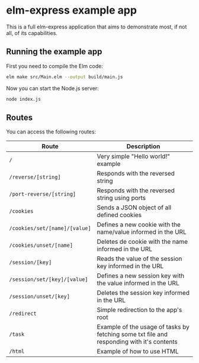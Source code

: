 # elm-express example app

This is a full elm-express application that aims to demonstrate most, if not all, of its capabilities.

## Running the example app

First you need to compile the Elm code:

```bash
elm make src/Main.elm --output build/main.js
```

Now you can start the Node.js server:

```bash
node index.js
```

## Routes

You can access the following routes:

| Route | Description |
| --- | --- |
| `/` | Very simple "Hello world!" example |
| `/reverse/[string]` | Responds with the reversed string |
| `/port-reverse/[string]` | Responds with the reversed string using ports |
| `/cookies` | Sends a JSON object of all defined cookies |
| `/cookies/set/[name]/[value]` | Defines a new cookie with the name/value informed in the URL |
| `/cookies/unset/[name]` | Deletes de cookie with the name informed in the URL |
| `/session/[key]` | Reads the value of the session key informed in the URL |
| `/session/set/[key]/[value]` | Defines a new session key with the value informed in the URL |
| `/session/unset/[key]` | Deletes the session key informed in the URL |
| `/redirect` | Simple redirection to the app's root |
| `/task` | Example of the usage of tasks by fetching some txt file and responding with it's contents |
| `/html` | Example of how to use HTML |